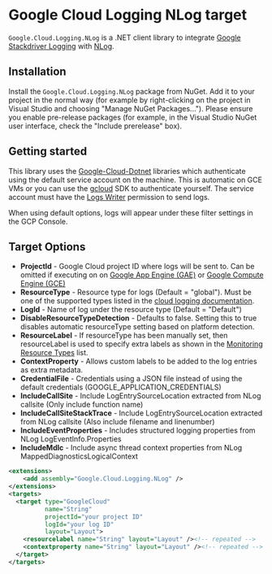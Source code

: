 # Google Cloud Logging NLog target

`Google.Cloud.Logging.NLog` is a .NET client library to integrate [Google Stackdriver Logging](https://cloud.google.com/logging/)
with [NLog](https://github.com/NLog/NLog).

## Installation

Install the `Google.Cloud.Logging.NLog` package from NuGet. Add it to
your project in the normal way (for example by right-clicking on the
project in Visual Studio and choosing "Manage NuGet Packages...").
Please ensure you enable pre-release packages (for example, in the
Visual Studio NuGet user interface, check the "Include prerelease"
box).

## Getting started

This library uses the [Google-Cloud-Dotnet](https://googlecloudplatform.github.io/google-cloud-dotnet/) libraries which authenticate
using the default service account on the machine. This is automatic on GCE VMs or you can use the [gcloud](https://cloud.google.com/sdk/) SDK
to authenticate yourself. The service account must have the [Logs Writer](https://cloud.google.com/logging/docs/access-control) permission to send logs.

When using default options, logs will appear under these filter settings in the GCP Console.

## Target Options

* **ProjectId** - Google Cloud project ID where logs will be sent to. Can be omitted if executing on on [Google App Engine (GAE)](https://cloud.google.com/appengine/) or [Google Compute Engine (GCE)](https://cloud.google.com/compute/)
* **ResourceType** - Resource type for logs (Default = "global"). Must be one of the supported types listed in the [cloud logging documentation](https://cloud.google.com/logging/docs/api/v2/resource-list).
* **LogId** - Name of log under the resource type (Default = "Default")
* **DisableResourceTypeDetection** - Defaults to false. Setting this to true disables automatic resourceType setting based on platform detection.
* **ResourceLabel** - If resourceType has been manually set, then resourceLabel is used to specify extra labels as shown in the [Monitoring Resource Types](https://cloud.google.com/logging/docs/api/v2/resource-list) list.
* **ContextProperty** - Allows custom labels to be added to the log entries as extra metadata.
* **CredentialFile** - Credentials using a JSON file instead of using the default credentials (GOOGLE_APPLICATION_CREDENTIALS)
* **IncludeCallSite** - Include LogEntrySourceLocation extracted from NLog callsite (Only include function name)
* **IncludeCallSiteStackTrace** - Include LogEntrySourceLocation extracted from NLog callsite (Also include filename and linenumber)
* **IncludeEventProperties** - Includes structured logging properties from NLog LogEventInfo.Properties
* **IncludeMdlc** - Include async thread context properties from NLog MappedDiagnosticsLogicalContext

```xml
<extensions>
	<add assembly="Google.Cloud.Logging.NLog" />
</extensions>
<targets>
  <target type="GoogleCloud"
          name="String"
		  projectId="your project ID"
		  logId="your log ID"
          layout="Layout">
    <resourcelabel name="String" layout="Layout" /><!-- repeated -->
	<contextproperty name="String" layout="Layout" /><!-- repeated -->
  </target>
</targets>
```

